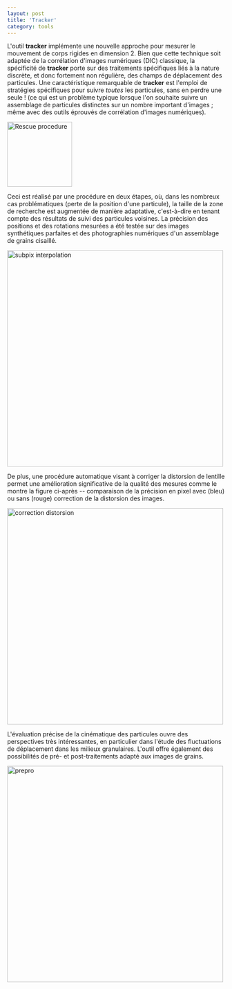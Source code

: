 ```yaml
---
layout: post
title: 'Tracker'
category: tools
---
```



L'outil **tracker** implémente une nouvelle approche pour mesurer le mouvement de corps rigides en dimension 2. Bien que cette technique soit adaptée de la corrélation d'images numériques (DIC) classique, la spécificité de **tracker** porte sur des traitements spécifiques liés à la nature discrète, et donc fortement non régulière, des champs de déplacement des particules. 
Une caractéristique remarquable de **tracker** est l'emploi de stratégies spécifiques pour suivre _toutes_ les particules, sans en perdre une seule ! (ce qui est un problème typique lorsque l'on souhaite suivre un assemblage de particules distinctes sur un nombre important d'images ; même avec des outils éprouvés de corrélation d'images numériques).


<img src="{{ site.baseurl }}/public/img/rescue_tracker.png" alt="Rescue procedure" width="150px"/>


Ceci est réalisé par une procédure en deux étapes, où, dans les nombreux cas problématiques (perte de la position d'une particule), la taille de la zone de recherche est augmentée de manière adaptative, c'est-à-dire en tenant compte des résultats de suivi des particules voisines.
La précision des positions et des rotations mesurées a été testée sur des images synthétiques parfaites et des photographies numériques d'un assemblage de grains cisaillé.


<img src="{{ site.baseurl }}/public/img/interp_tracker.jpeg" alt="subpix interpolation" width="500px"/>


De plus, une procédure automatique visant à corriger la distorsion de lentille permet une amélioration significative de la qualité des mesures comme le montre la figure ci-après -- comparaison de la précision en pixel avec (bleu) ou sans (rouge) correction de la distorsion des images.

<img src="{{ site.baseurl }}/public/img/corr_disto_tracker.png" alt="correction distorsion" width="500px"/>


L'évaluation précise de la cinématique des particules ouvre des perspectives très intéressantes, en particulier dans l'étude des fluctuations de déplacement dans les milieux granulaires. L'outil offre également des possibilités de pré- et post-traitements adapté aux images de grains. 


<img src="{{ site.baseurl }}/public/img/prepro_tracker.png" alt="prepro" width="500px"/>